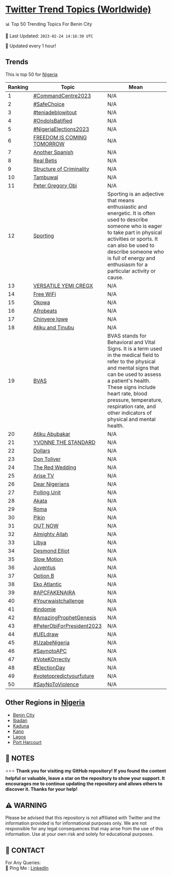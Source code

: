 [Twitter Trend Topics (Worldwide)](https://github.com/ErcinDedeoglu/Twitter-Trend-Topics)
==========


📊 Top 50 Trending Topics For Benin City

📆 Last Updated: `2023-02-24 14:16:30 UTC`

🔧 Updated every 1 hour!


## Trends

This is top 50 for [Nigeria](</Nigeria>)

| Ranking | Topic | Mean |
| ------- | ------------ | ------------ |
| 1 | [#CommandCentre2023](http://twitter.com/search?q=%23CommandCentre2023) | N/A |
| 2 | [#SafeChoice](http://twitter.com/search?q=%23SafeChoice) | N/A |
| 3 | [#teniadeblowitout](http://twitter.com/search?q=%23teniadeblowitout) | N/A |
| 4 | [#OndoIsBatified](http://twitter.com/search?q=%23OndoIsBatified) | N/A |
| 5 | [#NigeriaElections2023](http://twitter.com/search?q=%23NigeriaElections2023) | N/A |
| 6 | [FREEDOM IS COMING TOMORROW](http://twitter.com/search?q=FREEDOM+IS+COMING+TOMORROW) | N/A |
| 7 | [Another Spanish](http://twitter.com/search?q=Another+Spanish) | N/A |
| 8 | [Real Betis](http://twitter.com/search?q=Real+Betis) | N/A |
| 9 | [Structure of Criminality](http://twitter.com/search?q=Structure+of+Criminality) | N/A |
| 10 | [Tambuwal](http://twitter.com/search?q=Tambuwal) | N/A |
| 11 | [Peter Gregory Obi](http://twitter.com/search?q=Peter+Gregory+Obi) | N/A |
| 12 | [Sporting](http://twitter.com/search?q=Sporting) | Sporting is an adjective that means enthusiastic and energetic. It is often used to describe someone who is eager to take part in physical activities or sports. It can also be used to describe someone who is full of energy and enthusiasm for a particular activity or cause. |
| 13 | [VERSATILE YEMI CREGX](http://twitter.com/search?q=VERSATILE+YEMI+CREGX) | N/A |
| 14 | [Free WiFi](http://twitter.com/search?q=Free+WiFi) | N/A |
| 15 | [Okowa](http://twitter.com/search?q=Okowa) | N/A |
| 16 | [Afrobeats](http://twitter.com/search?q=Afrobeats) | N/A |
| 17 | [Chinyere Igwe](http://twitter.com/search?q=Chinyere+Igwe) | N/A |
| 18 | [Atiku and Tinubu](http://twitter.com/search?q=Atiku+and+Tinubu) | N/A |
| 19 | [BVAS](http://twitter.com/search?q=BVAS) | BVAS stands for Behavioral and Vital Signs. It is a term used in the medical field to refer to the physical and mental signs that can be used to assess a patient's health. These signs include heart rate, blood pressure, temperature, respiration rate, and other indicators of physical and mental health. |
| 20 | [Atiku Abubakar](http://twitter.com/search?q=Atiku+Abubakar) | N/A |
| 21 | [YVONNE THE STANDARD](http://twitter.com/search?q=YVONNE+THE+STANDARD) | N/A |
| 22 | [Dollars](http://twitter.com/search?q=Dollars) | N/A |
| 23 | [Don Toliver](http://twitter.com/search?q=Don+Toliver) | N/A |
| 24 | [The Red Wedding](http://twitter.com/search?q=The+Red+Wedding) | N/A |
| 25 | [Arise TV](http://twitter.com/search?q=Arise+TV) | N/A |
| 26 | [Dear Nigerians](http://twitter.com/search?q=Dear+Nigerians) | N/A |
| 27 | [Polling Unit](http://twitter.com/search?q=Polling+Unit) | N/A |
| 28 | [Akata](http://twitter.com/search?q=Akata) | N/A |
| 29 | [Roma](http://twitter.com/search?q=Roma) | N/A |
| 30 | [Pikin](http://twitter.com/search?q=Pikin) | N/A |
| 31 | [OUT NOW](http://twitter.com/search?q=OUT+NOW) | N/A |
| 32 | [Almighty Allah](http://twitter.com/search?q=Almighty+Allah) | N/A |
| 33 | [Libya](http://twitter.com/search?q=Libya) | N/A |
| 34 | [Desmond Elliot](http://twitter.com/search?q=Desmond+Elliot) | N/A |
| 35 | [Slow Motion](http://twitter.com/search?q=Slow+Motion) | N/A |
| 36 | [Juventus](http://twitter.com/search?q=Juventus) | N/A |
| 37 | [Option B](http://twitter.com/search?q=Option+B) | N/A |
| 38 | [Eko Atlantic](http://twitter.com/search?q=Eko+Atlantic) | N/A |
| 39 | [#APCFAKENAIRA](http://twitter.com/search?q=%23APCFAKENAIRA) | N/A |
| 40 | [#Yourwaistchallenge](http://twitter.com/search?q=%23Yourwaistchallenge) | N/A |
| 41 | [#indomie](http://twitter.com/search?q=%23indomie) | N/A |
| 42 | [#AmazingProphetGenesis](http://twitter.com/search?q=%23AmazingProphetGenesis) | N/A |
| 43 | [#PeterObiForPresident2023](http://twitter.com/search?q=%23PeterObiForPresident2023) | N/A |
| 44 | [#UELdraw](http://twitter.com/search?q=%23UELdraw) | N/A |
| 45 | [#UzabeNigeria](http://twitter.com/search?q=%23UzabeNigeria) | N/A |
| 46 | [#SaynotoAPC](http://twitter.com/search?q=%23SaynotoAPC) | N/A |
| 47 | [#VoteKOrrectly](http://twitter.com/search?q=%23VoteKOrrectly) | N/A |
| 48 | [#ElectionDay](http://twitter.com/search?q=%23ElectionDay) | N/A |
| 49 | [#votetopredictyourfuture](http://twitter.com/search?q=%23votetopredictyourfuture) | N/A |
| 50 | [#SayNoToViolence](http://twitter.com/search?q=%23SayNoToViolence) | N/A |



## Other Regions in [Nigeria](</Nigeria>)

* [Benin City](</Nigeria/Benin City.md>)
* [Ibadan](</Nigeria/Ibadan.md>)
* [Kaduna](</Nigeria/Kaduna.md>)
* [Kano](</Nigeria/Kano.md>)
* [Lagos](</Nigeria/Lagos.md>)
* [Port Harcourt](</Nigeria/Port Harcourt.md>)



## 📝 NOTES

⭐⭐⭐ **Thank you for visiting my GitHub repository! If you found the content helpful or valuable, leave a star on the repository to show your support. It encourages me to continue updating the repository and allows others to discover it. Thanks for your help!**


## ⚠️ WARNING

Please be advised that this repository is not affiliated with Twitter and the information provided is for informational purposes only. We are not responsible for any legal consequences that may arise from the use of this information. Use at your own risk and solely for educational purposes.


## 📨 CONTACT

 For Any Queries:  
            🏓 Ping Me : [LinkedIn](https://www.linkedin.com/in/ercindedeoglu/)
